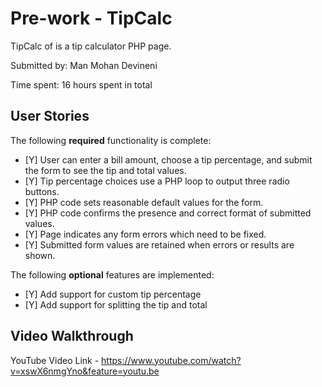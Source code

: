 # Pre-work - TipCalc

TipCalc of is a tip calculator PHP page.

Submitted by: Man Mohan Devineni	

Time spent: 16 hours spent in total

## User Stories

The following **required** functionality is complete:
* [Y] User can enter a bill amount, choose a tip percentage, and submit the form to see the tip and total values.
* [Y] Tip percentage choices use a PHP loop to output three radio buttons.
* [Y] PHP code sets reasonable default values for the form.
* [Y] PHP code confirms the presence and correct format of submitted values.
* [Y] Page indicates any form errors which need to be fixed.
* [Y] Submitted form values are retained when errors or results are shown.

The following **optional** features are implemented:
* [Y] Add support for custom tip percentage
* [Y] Add support for splitting the tip and total


## Video Walkthrough

YouTube Video Link - https://www.youtube.com/watch?v=xswX6nmgYno&feature=youtu.be 
